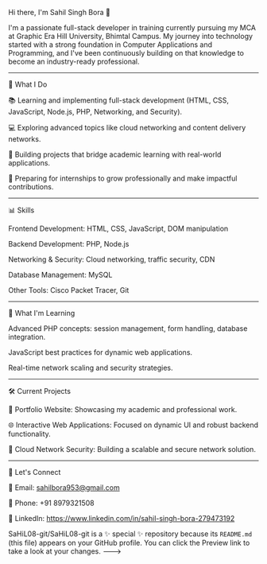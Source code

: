 Hi there, I'm Sahil Singh Bora 👋

I'm a passionate full-stack developer in training currently pursuing my MCA at Graphic Era Hill University, Bhimtal Campus. My journey into technology started with a strong foundation in Computer Applications and Programming, and I've been continuously building on that knowledge to become an industry-ready professional.


---

🌟 What I Do

📚 Learning and implementing full-stack development (HTML, CSS, JavaScript, Node.js, PHP, Networking, and Security).

💻 Exploring advanced topics like cloud networking and content delivery networks.

🔧 Building projects that bridge academic learning with real-world applications.

🎯 Preparing for internships to grow professionally and make impactful contributions.



---

📊 Skills

Frontend Development: HTML, CSS, JavaScript, DOM manipulation

Backend Development: PHP, Node.js

Networking & Security: Cloud networking, traffic security, CDN

Database Management: MySQL

Other Tools: Cisco Packet Tracer, Git



---

🌱 What I'm Learning

Advanced PHP concepts: session management, form handling, database integration.

JavaScript best practices for dynamic web applications.

Real-time network scaling and security strategies.



---

🛠️ Current Projects

📘 Portfolio Website: Showcasing my academic and professional work.

🌐 Interactive Web Applications: Focused on dynamic UI and robust backend functionality.

🚀 Cloud Network Security: Building a scalable and secure network solution.



---

💬 Let's Connect

📧 Email: sahilbora953@gmail.com

📱 Phone: +91 8979321508

🔗 LinkedIn: https://www.linkedin.com/in/sahil-singh-bora-279473192

SaHiL08-git/SaHiL08-git is a ✨ special ✨ repository because its `README.md` (this file) appears on your GitHub profile.
You can click the Preview link to take a look at your changes.
--->
